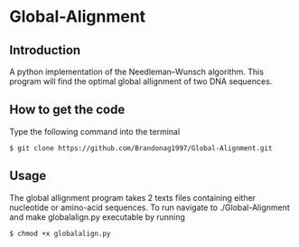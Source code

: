 # Global-Alignment
## Introduction
A python implementation of the Needleman–Wunsch algorithm. This program will find the optimal global allignment of two DNA sequences.
## How to get the code
Type the following command into the terminal

`$ git clone https://github.com/Brandonag1997/Global-Alignment.git`
## Usage
The global allignment program takes 2 texts files containing either nucleotide or amino-acid sequences. To run navigate to ./Global-Alignment and make globalalign.py executable by running

`$ chmod +x globalalign.py`

